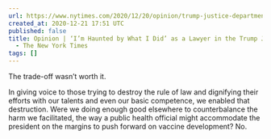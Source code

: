 ```yaml
---
url: https://www.nytimes.com/2020/12/20/opinion/trump-justice-department-lawyer.html
created_at: 2020-12-21 17:51 UTC
published: false
title: Opinion | ‘I’m Haunted by What I Did’ as a Lawyer in the Trump Justice Department
  - The New York Times
tags: []
---
```


The trade-off wasn’t worth it.

In giving voice to those trying to destroy the rule of law and dignifying their efforts with our talents and even our basic competence, we enabled that destruction. Were we doing enough good elsewhere to counterbalance the harm we facilitated, the way a public health official might accommodate the president on the margins to push forward on vaccine development? No.
